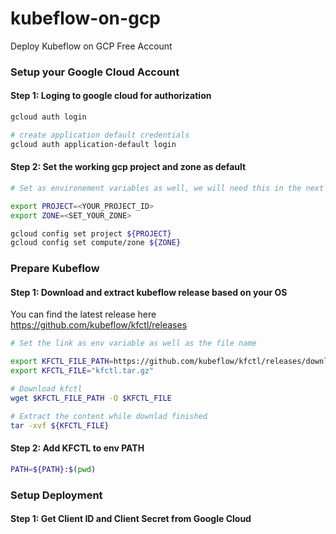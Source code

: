 # kubeflow-on-gcp
Deploy Kubeflow on GCP Free Account 

### Setup your Google Cloud Account

#### Step 1: Loging to google cloud for authorization
```bash
gcloud auth login

# create application default credentials
gcloud auth application-default login 
```
#### Step 2: Set the working gcp project and zone as default
```bash
# Set as environement variables as well, we will need this in the next steps

export PROJECT=<YOUR_PROJECT_ID>
export ZONE=<SET_YOUR_ZONE>

gcloud config set project ${PROJECT}
gcloud config set compute/zone ${ZONE}
```
### Prepare Kubeflow
#### Step 1: Download and extract kubeflow release based on your OS 
You can find the latest release here https://github.com/kubeflow/kfctl/releases

```bash
# Set the link as env variable as well as the file name

export KFCTL_FILE_PATH=https://github.com/kubeflow/kfctl/releases/download/v1.0.1/kfctl_v1.0.1-0-gf3edb9b_linux.tar.gz
export KFCTL_FILE="kfctl.tar.gz"

# Download kfctl
wget $KFCTL_FILE_PATH -O $KFCTL_FILE

# Extract the content while downlad finished
tar -xvf ${KFCTL_FILE}
```
#### Step 2: Add KFCTL to env PATH
```bash
PATH=${PATH}:$(pwd)
```
### Setup Deployment
#### Step 1: Get Client ID and Client Secret from Google Cloud 



